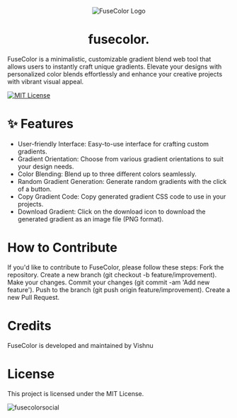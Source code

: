 <p align="center"><img src="https://github.com/vishnu1002/fuse-color/assets/145321614/49b3d8a3-0bcb-4637-be34-420a51964b27" alt="FuseColor Logo"></p>
<h1 align="center">fusecolor.</h1>





FuseColor is a minimalistic, customizable gradient blend web tool that allows users to instantly craft unique gradients. Elevate your designs with personalized color blends effortlessly and enhance your creative projects with vibrant visual appeal.

[![MIT License](https://img.shields.io/badge/License-MIT-blue.svg)](https://choosealicense.com/licenses/mit/)

# ✨ Features
- User-friendly Interface: Easy-to-use interface for crafting custom gradients.
- Gradient Orientation: Choose from various gradient orientations to suit your design needs.
- Color Blending: Blend up to three different colors seamlessly.
- Random Gradient Generation: Generate random gradients with the click of a button.
- Copy Gradient Code: Copy generated gradient CSS code to use in your projects.
- Download Gradient: Click on the download icon to download the generated gradient as an image file (PNG format).

# How to Contribute
If you'd like to contribute to FuseColor, please follow these steps:
Fork the repository.
Create a new branch (git checkout -b feature/improvement).
Make your changes.
Commit your changes (git commit -am 'Add new feature').
Push to the branch (git push origin feature/improvement).
Create a new Pull Request.

# Credits
FuseColor is developed and maintained by Vishnu

# License
This project is licensed under the MIT License.

![fusecolorsocial](https://github.com/vishnu1002/fuse-color/assets/145321614/86859f28-fa3e-47c6-aac7-213ffbd627a7)

